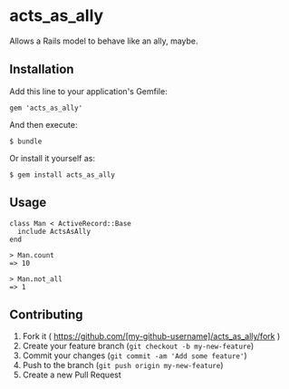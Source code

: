 acts_as_ally
============

Allows a Rails model to behave like an ally, maybe.

## Installation

Add this line to your application's Gemfile:

    gem 'acts_as_ally'

And then execute:

    $ bundle

Or install it yourself as:

    $ gem install acts_as_ally

## Usage

    class Man < ActiveRecord::Base
      include ActsAsAlly
    end

    > Man.count
    => 10

    > Man.not_all
    => 1

## Contributing

1. Fork it ( https://github.com/[my-github-username]/acts_as_ally/fork )
2. Create your feature branch (`git checkout -b my-new-feature`)
3. Commit your changes (`git commit -am 'Add some feature'`)
4. Push to the branch (`git push origin my-new-feature`)
5. Create a new Pull Request

